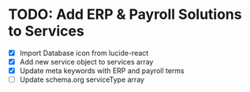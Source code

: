 # TODO: Add ERP & Payroll Solutions to Services

- [x] Import Database icon from lucide-react
- [x] Add new service object to services array
- [x] Update meta keywords with ERP and payroll terms
- [ ] Update schema.org serviceType array
